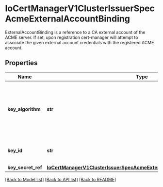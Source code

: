 # IoCertManagerV1ClusterIssuerSpecAcmeExternalAccountBinding

ExternalAccountBinding is a reference to a CA external account of the ACME server. If set, upon registration cert-manager will attempt to associate the given external account credentials with the registered ACME account.
## Properties
Name | Type | Description | Notes
------------ | ------------- | ------------- | -------------
**key_algorithm** | **str** | Deprecated: keyAlgorithm field exists for historical compatibility reasons and should not be used. The algorithm is now hardcoded to HS256 in golang/x/crypto/acme. | [optional] 
**key_id** | **str** | keyID is the ID of the CA key that the External Account is bound to. | 
**key_secret_ref** | [**IoCertManagerV1ClusterIssuerSpecAcmeExternalAccountBindingKeySecretRef**](IoCertManagerV1ClusterIssuerSpecAcmeExternalAccountBindingKeySecretRef.md) |  | 

[[Back to Model list]](../README.md#documentation-for-models) [[Back to API list]](../README.md#documentation-for-api-endpoints) [[Back to README]](../README.md)


